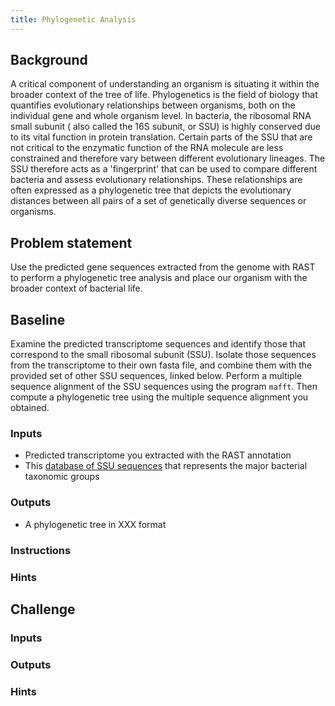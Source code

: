 ```yaml
---
title: Phylogenetic Analysis
---
```


## Background

A critical component of understanding an organism is situating it within the
broader context of the tree of life. Phylogenetics is the field of biology that
quantifies evolutionary relationships between organisms, both on the individual
gene and whole organism level. In bacteria, the ribosomal RNA small subunit (
also called the 16S subunit, or SSU) is highly conserved due to its vital
function in protein translation. Certain parts of the SSU that are not critical
to the enzymatic function of the RNA molecule are less constrained and therefore
vary between different evolutionary lineages. The SSU therefore acts as a
'fingerprint' that can be used to compare different bacteria and assess
evolutionary relationships. These relationships are often expressed as a
phylogenetic tree that depicts the evolutionary distances between all pairs of a
set of genetically diverse sequences or organisms.

## Problem statement

Use the predicted gene sequences extracted from the genome with RAST to perform
a phylogenetic tree analysis and place our organism with the broader context of
bacterial life.

## Baseline

Examine the predicted transcriptome sequences and identify those that correspond
to the small ribosomal subunit (SSU). Isolate those sequences from the
transcriptome to their own fasta file, and combine them with the provided set of
other SSU sequences, linked below. Perform a multiple sequence alignment of the
SSU sequences using the program `mafft`. Then compute a phylogenetic tree using
the multiple sequence alignment you obtained.

### Inputs

* Predicted transcriptome you extracted with the RAST annotation
* This [database of SSU sequences](http://lmgtfy.com) that represents the major
  bacterial taxonomic groups

### Outputs

* A phylogenetic tree in XXX format

### Instructions

### Hints

## Challenge

### Inputs

### Outputs

### Hints
